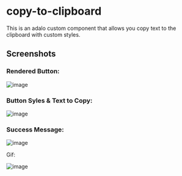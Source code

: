 # copy-to-clipboard

This is an adalo custom component that allows you copy text to the clipboard with custom styles. 

## Screenshots 

### Rendered Button: 

![image](https://user-images.githubusercontent.com/67211937/127777499-4885636e-efb3-427d-a796-e5454fdc7052.png)

### Button Syles & Text to Copy: 

![image](https://user-images.githubusercontent.com/67211937/127777523-a6c6b4ac-5773-4757-a0d1-27cf078e13dc.png)

### Success Message: 

![image](https://user-images.githubusercontent.com/67211937/127777531-3bdc2348-bc3b-46d3-8dd1-dc87b6792a43.png)

Gif: 

![image](https://user-images.githubusercontent.com/67211937/127777772-80e66f09-01b1-4370-9e3e-795f336cf6e2.png)


